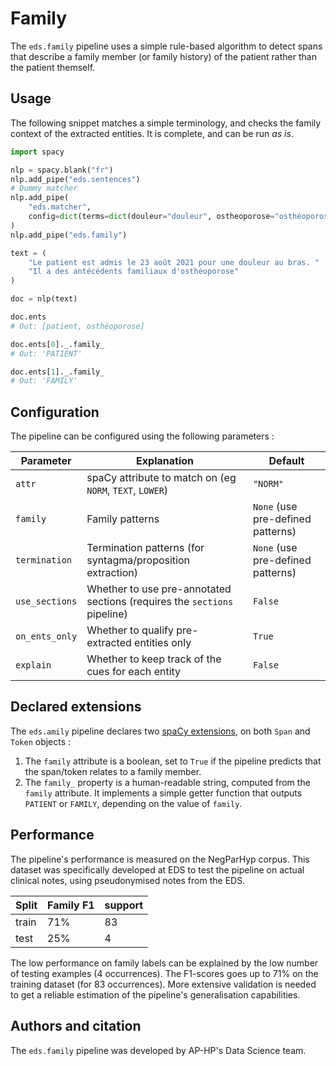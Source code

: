 # Family

The `eds.family` pipeline uses a simple rule-based algorithm to detect spans that describe a family member (or family history) of the patient rather than the patient themself.

## Usage

The following snippet matches a simple terminology, and checks the family context of the extracted entities. It is complete, and can be run _as is_.

```python
import spacy

nlp = spacy.blank("fr")
nlp.add_pipe("eds.sentences")
# Dummy matcher
nlp.add_pipe(
    "eds.matcher",
    config=dict(terms=dict(douleur="douleur", ostheoporose="osthéoporose")),
)
nlp.add_pipe("eds.family")

text = (
    "Le patient est admis le 23 août 2021 pour une douleur au bras. "
    "Il a des antécédents familiaux d'osthéoporose"
)

doc = nlp(text)

doc.ents
# Out: [patient, osthéoporose]

doc.ents[0]._.family_
# Out: 'PATIENT'

doc.ents[1]._.family_
# Out: 'FAMILY'
```

## Configuration

The pipeline can be configured using the following parameters :

| Parameter      | Explanation                                                              | Default                           |
| -------------- | ------------------------------------------------------------------------ | --------------------------------- |
| `attr`         | spaCy attribute to match on (eg `NORM`, `TEXT`, `LOWER`)                 | `"NORM"`                          |
| `family`       | Family patterns                                                          | `None` (use pre-defined patterns) |
| `termination`  | Termination patterns (for syntagma/proposition extraction)               | `None` (use pre-defined patterns) |
| `use_sections` | Whether to use pre-annotated sections (requires the `sections` pipeline) | `False`                           |
| `on_ents_only` | Whether to qualify pre-extracted entities only                           | `True`                            |
| `explain`      | Whether to keep track of the cues for each entity                        | `False`                           |

## Declared extensions

The `eds.amily` pipeline declares two [spaCy extensions](https://spacy.io/usage/processing-pipelines#custom-components-attributes), on both `Span` and `Token` objects :

1. The `family` attribute is a boolean, set to `True` if the pipeline predicts that the span/token relates to a family member.
2. The `family_` property is a human-readable string, computed from the `family` attribute. It implements a simple getter function that outputs `PATIENT` or `FAMILY`, depending on the value of `family`.

## Performance

The pipeline's performance is measured on the NegParHyp corpus. This dataset was specifically developed at EDS to test the pipeline on actual clinical notes, using pseudonymised notes from the EDS.

| Split | Family F1 | support |
| ----- | --------- | ------- |
| train | 71%       | 83      |
| test  | 25%       | 4       |

The low performance on family labels can be explained by the low number of testing examples (4 occurrences). The F1-scores goes up to 71% on the training dataset (for 83 occurrences). More extensive validation is needed to get a reliable estimation of the pipeline's generalisation capabilities.

## Authors and citation

The `eds.family` pipeline was developed by AP-HP's Data Science team.
